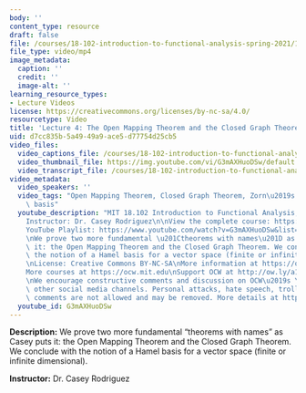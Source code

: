 ```yaml
---
body: ''
content_type: resource
draft: false
file: /courses/18-102-introduction-to-functional-analysis-spring-2021/18102-sp21-lecture-4_360p_16_9.mp4
file_type: video/mp4
image_metadata:
  caption: ''
  credit: ''
  image-alt: ''
learning_resource_types:
- Lecture Videos
license: https://creativecommons.org/licenses/by-nc-sa/4.0/
resourcetype: Video
title: 'Lecture 4: The Open Mapping Theorem and the Closed Graph Theorem'
uid: d7cc835b-5a49-49a9-ace5-d77754d25cb5
video_files:
  video_captions_file: /courses/18-102-introduction-to-functional-analysis-spring-2021/1_HlcTCE4pgOq0X5n8k6bmr2jl_BNEDwO_transcript.webvtt
  video_thumbnail_file: https://img.youtube.com/vi/G3mAXHuoDSw/default.jpg
  video_transcript_file: /courses/18-102-introduction-to-functional-analysis-spring-2021/1_HlcTCE4pgOq0X5n8k6bmr2jl_BNEDwO_transcript.pdf
video_metadata:
  video_speakers: ''
  video_tags: "Open Mapping Theorem, Closed Graph Theorem, Zorn\u2019s lemma, Hamel\
    \ basis"
  youtube_description: "MIT 18.102 Introduction to Functional Analysis, Spring 2021\n\
    Instructor: Dr. Casey Rodriguez\n\nView the complete course: https://ocw.mit.edu/courses/18-102-introduction-to-functional-analysis-spring-2021/\n\
    YouTube Playlist: https://www.youtube.com/watch?v=G3mAXHuoDSw&list=PLUl4u3cNGP63micsJp_--fRAjZXPrQzW_&index=4\n\
    \nWe prove two more fundamental \u201Ctheorems with names\u201D as Casey puts\
    \ it: the Open Mapping Theorem and the Closed Graph Theorem. We conclude with\
    \ the notion of a Hamel basis for a vector space (finite or infinite dimensional).\n\
    \nLicense: Creative Commons BY-NC-SA\nMore information at https://ocw.mit.edu/terms\n\
    More courses at https://ocw.mit.edu\nSupport OCW at http://ow.ly/a1If50zVRlQ\n\
    \nWe encourage constructive comments and discussion on OCW\u2019s YouTube and\
    \ other social media channels. Personal attacks, hate speech, trolling, and inappropriate\
    \ comments are not allowed and may be removed. More details at https://ocw.mit.edu/comments."
  youtube_id: G3mAXHuoDSw
---
```

**Description:** We prove two more fundamental “theorems with names” as Casey puts it: the Open Mapping Theorem and the Closed Graph Theorem. We conclude with the notion of a Hamel basis for a vector space (finite or infinite dimensional).

**Instructor:** Dr. Casey Rodriguez